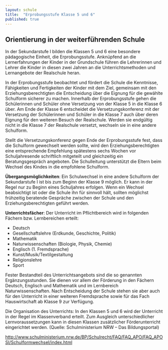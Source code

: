 ```yaml
---
layout: schule
title:  "Erprobungsstufe Klasse 5 und 6"
published: true
---
```


## Orientierung in der weiterführenden Schule

In der Sekundarstufe I bilden die Klassen 5 und 6 eine besondere pädagogische Einheit, die Erprobungsstufe. Anknüpfend an die Lernerfahrungen der Kinder in der Grundschule führen die Lehrerinnen und Lehrer die Kinder in diesen zwei Jahren an die Unterrichtsmethoden und Lernangebote der Realschule heran. 

In der Erprobungsstufe beobachtet und fördert die Schule die Kenntnisse, Fähigkeiten und Fertigkeiten der Kinder mit dem Ziel, gemeinsam mit den Erziehungsberechtigten die Entscheidung über die Eignung für die gewählte Schulform sicherer zu machen. Innerhalb der Erprobungsstufe gehen die Schülerinnen und Schüler ohne Versetzung von der Klasse 5 in die Klasse 6 über. Am Ende der Klasse 6 entscheidet die Versetzungskonferenz mit der Versetzung der Schülerinnen und Schüler in die Klasse 7 auch über deren Eignung für den weiteren Besuch der Realschule. Werden sie endgültig nicht in die Klasse 7 der Realschule versetzt, wechseln sie in eine andere Schulform. 

Stellt die Versetzungskonferenz gegen Ende der Erprobungsstufe fest, dass die Schulform gewechselt werden sollte, wird den Erziehungsberechtigten eine entsprechende Empfehlung spätestens sechs Wochen vor Schuljahresende schriftlich mitgeteilt und gleichzeitig ein Beratungsgespräch angeboten. Die Schulleitung unterstützt die Eltern beim Wechsel des Kindes in die empfohlene Schulform.

**Übergangsmöglichkeiten**: Ein Schulwechsel in eine andere Schulform der Sekundarstufe I ist bis zum Beginn der Klasse 9 möglich. Er kann in der Regel nur zu Beginn eines Schuljahres erfolgen. Wenn ein Wechsel beabsichtigt ist oder die Schule ihn für sinnvoll hält, sollten möglichst frühzeitig beratende Gespräche zwischen der Schule und den Erziehungsberechtigten geführt werden. 

**Unterrichtsfächer**: Der Unterricht im Pflichtbereich wird in folgenden Fächern bzw. Lernbereichen erteilt: 

- Deutsch
- Gesellschaftslehre (Erdkunde, Geschichte, Politik) 
- Mathematik 
- Naturwissenschaften (Biologie, Physik, Chemie)
- Englisch (1. Fremdsprache)
- Kunst/Musik/Textilgestaltung 
- Religionslehre 
- Sport 

Fester Bestandteil des Unterrichtsangebots sind die so genannten Ergänzungsstunden. Sie dienen vor allem der Förderung in den Fächern Deutsch, Englisch und Mathematik und im Lernbereich Naturwissenschaften. Nach Entscheidung der Schule stehen sie aber auch für den Unterricht in einer weiteren Fremdsprache sowie für das Fach Hauswirtschaft ab Klasse 9 zur Verfügung.

Die Organisation des Unterrichts: In den Klassen 5 und 6 wird der Unterricht in der Regel im Klassenverband erteilt. Zum Ausgleich unterschiedlicher Lernvoraussetzungen kann in diesen Klassen zusätzlicher Förderunterricht eingerichtet werden. 
(Quelle: Schulministerium NRW – Das Bildungsportal)


http://www.schulministerium.nrw.de/BP/Schulrecht/FAQ/FAQ_APO/FAQ_APOSI/Schulformwechsel/index.html
